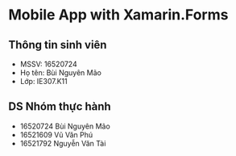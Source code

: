 # Mobile App with Xamarin.Forms

## Thông tin sinh viên
- MSSV:   16520724    
- Họ tên: Bùi Nguyên Mão
- Lớp:    IE307.K11

## DS Nhóm thực hành
- 16520724    Bùi Nguyên Mão
- 16521609    Vũ Văn Phú
- 16521792    Nguyễn Văn Tài

